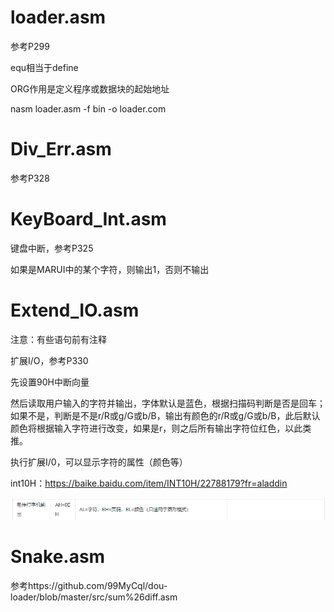 # loader.asm

参考P299

equ相当于define

ORG作用是定义程序或数据块的起始地址



nasm loader.asm -f bin -o loader.com

# Div_Err.asm

参考P328



# KeyBoard_Int.asm

键盘中断，参考P325

如果是MARUI中的某个字符，则输出1，否则不输出





# Extend_IO.asm

注意：有些语句前有注释

扩展I/O，参考P330

先设置90H中断向量



然后读取用户输入的字符并输出，字体默认是蓝色，根据扫描码判断是否是回车；如果不是，判断是不是r/R或g/G或b/B，输出有颜色的r/R或g/G或b/B，此后默认颜色将根据输入字符进行改变，如果是r，则之后所有输出字符位红色，以此类推。

执行扩展I/0，可以显示字符的属性（颜色等）



int10H：https://baike.baidu.com/item/INT10H/22788179?fr=aladdin

![image-20211207215621679](161930131-马睿-汇编实验报告.assets/image-20211207215621679.png)





# Snake.asm

参考https://github.com/99MyCql/dou-loader/blob/master/src/sum%26diff.asm